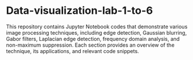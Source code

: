 # Data-visualization-lab-1-to-6
This repository contains Jupyter Notebook codes that demonstrate various image processing techniques, including edge detection, Gaussian blurring, Gabor filters, Laplacian edge detection, frequency domain analysis, and non-maximum suppression. Each section provides an overview of the technique, its applications, and relevant code snippets.
